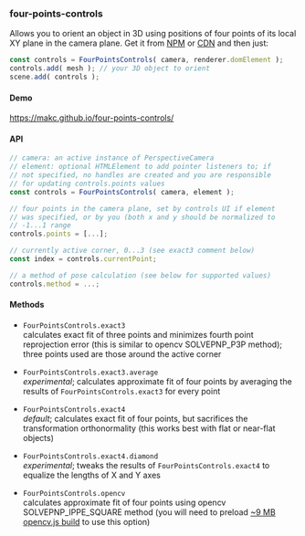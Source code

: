 ### four-points-controls

Allows you to orient an object in 3D using positions of four points of its local XY plane in the camera plane. Get it from [NPM](https://www.npmjs.com/package/four-points-controls) or [CDN](https://cdn.jsdelivr.net/npm/four-points-controls/build/fpc.js) and then just:

```js
const controls = FourPointsControls( camera, renderer.domElement );
controls.add( mesh ); // your 3D object to orient
scene.add( controls );
```

#### Demo

https://makc.github.io/four-points-controls/

#### API

```js
// camera: an active instance of PerspectiveCamera
// element: optional HTMLElement to add pointer listeners to; if
// not specified, no handles are created and you are responsible
// for updating controls.points values
const controls = FourPointsControls( camera, element );

// four points in the camera plane, set by controls UI if element
// was specified, or by you (both x and y should be normalized to
// -1...1 range
controls.points = [...];

// currently active corner, 0...3 (see exact3 comment below)
const index = controls.currentPoint;

// a method of pose calculation (see below for supported values)
controls.method = ...;
```

#### Methods

* `FourPointsControls.exact3` \
calculates exact fit of three points and minimizes fourth point reprojection error (this is similar to opencv SOLVEPNP_P3P method); three points used are those around the active corner

* `FourPointsControls.exact3.average` \
*experimental*; calculates approximate fit of four points by averaging the results of `FourPointsControls.exact3` for every point

* `FourPointsControls.exact4` \
*default*; calculates exact fit of four points, but sacrifices the transformation orthonormality (this works best with flat or near-flat objects)

* `FourPointsControls.exact4.diamond` \
*experimental*; tweaks the results of `FourPointsControls.exact4` to equalize the lengths of X and Y axes

* `FourPointsControls.opencv` \
calculates approximate fit of four points using opencv SOLVEPNP_IPPE_SQUARE method (you will need to preload [~9 MB opencv.js build](https://docs.opencv.org/4.6.0/opencv.js) to use this option)
